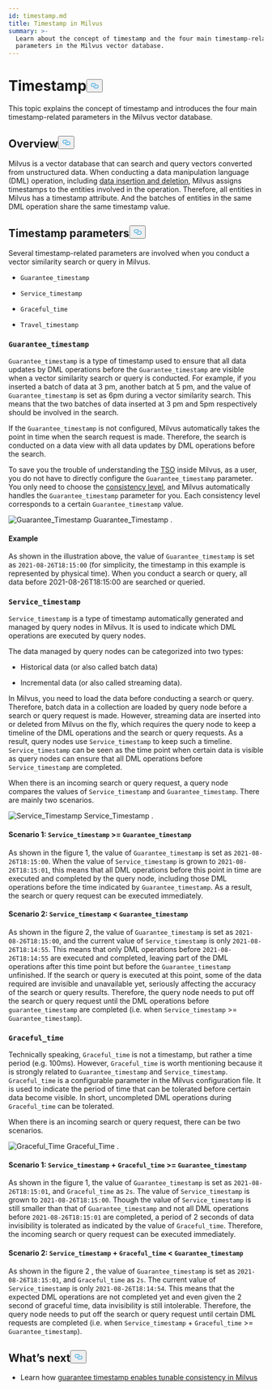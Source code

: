 ```yaml
---
id: timestamp.md
title: Timestamp in Milvus
summary: >-
  Learn about the concept of timestamp and the four main timestamp-related
  parameters in the Milvus vector database.
---
```

<h1 id="Timestamp" class="common-anchor-header">Timestamp<button data-href="#Timestamp" class="anchor-icon" translate="no">
      <svg translate="no"
        aria-hidden="true"
        focusable="false"
        height="20"
        version="1.1"
        viewBox="0 0 16 16"
        width="16"
      >
        <path
          fill="#0092E4"
          fill-rule="evenodd"
          d="M4 9h1v1H4c-1.5 0-3-1.69-3-3.5S2.55 3 4 3h4c1.45 0 3 1.69 3 3.5 0 1.41-.91 2.72-2 3.25V8.59c.58-.45 1-1.27 1-2.09C10 5.22 8.98 4 8 4H4c-.98 0-2 1.22-2 2.5S3 9 4 9zm9-3h-1v1h1c1 0 2 1.22 2 2.5S13.98 12 13 12H9c-.98 0-2-1.22-2-2.5 0-.83.42-1.64 1-2.09V6.25c-1.09.53-2 1.84-2 3.25C6 11.31 7.55 13 9 13h4c1.45 0 3-1.69 3-3.5S14.5 6 13 6z"
        ></path>
      </svg>
    </button></h1><p>This topic explains the concept of timestamp and introduces the four main timestamp-related parameters in the Milvus vector database.</p>
<h2 id="Overview" class="common-anchor-header">Overview<button data-href="#Overview" class="anchor-icon" translate="no">
      <svg translate="no"
        aria-hidden="true"
        focusable="false"
        height="20"
        version="1.1"
        viewBox="0 0 16 16"
        width="16"
      >
        <path
          fill="#0092E4"
          fill-rule="evenodd"
          d="M4 9h1v1H4c-1.5 0-3-1.69-3-3.5S2.55 3 4 3h4c1.45 0 3 1.69 3 3.5 0 1.41-.91 2.72-2 3.25V8.59c.58-.45 1-1.27 1-2.09C10 5.22 8.98 4 8 4H4c-.98 0-2 1.22-2 2.5S3 9 4 9zm9-3h-1v1h1c1 0 2 1.22 2 2.5S13.98 12 13 12H9c-.98 0-2-1.22-2-2.5 0-.83.42-1.64 1-2.09V6.25c-1.09.53-2 1.84-2 3.25C6 11.31 7.55 13 9 13h4c1.45 0 3-1.69 3-3.5S14.5 6 13 6z"
        ></path>
      </svg>
    </button></h2><p>Milvus is a vector database that can search and query vectors converted from unstructured data. When conducting a data manipulation language (DML) operation, including <a href="https://milvus.io/docs/v2.1.x/data_processing.md">data insertion and deletion</a>, Milvus assigns timestamps to the entities involved in the operation. Therefore, all entities in Milvus has a timestamp attribute. And the batches of entities in the same DML operation share the same timestamp value.</p>
<h2 id="Timestamp-parameters" class="common-anchor-header">Timestamp parameters<button data-href="#Timestamp-parameters" class="anchor-icon" translate="no">
      <svg translate="no"
        aria-hidden="true"
        focusable="false"
        height="20"
        version="1.1"
        viewBox="0 0 16 16"
        width="16"
      >
        <path
          fill="#0092E4"
          fill-rule="evenodd"
          d="M4 9h1v1H4c-1.5 0-3-1.69-3-3.5S2.55 3 4 3h4c1.45 0 3 1.69 3 3.5 0 1.41-.91 2.72-2 3.25V8.59c.58-.45 1-1.27 1-2.09C10 5.22 8.98 4 8 4H4c-.98 0-2 1.22-2 2.5S3 9 4 9zm9-3h-1v1h1c1 0 2 1.22 2 2.5S13.98 12 13 12H9c-.98 0-2-1.22-2-2.5 0-.83.42-1.64 1-2.09V6.25c-1.09.53-2 1.84-2 3.25C6 11.31 7.55 13 9 13h4c1.45 0 3-1.69 3-3.5S14.5 6 13 6z"
        ></path>
      </svg>
    </button></h2><p>Several timestamp-related parameters are involved when you conduct a vector similarity search or query in Milvus.</p>
<ul>
<li><p><code translate="no">Guarantee_timestamp</code></p></li>
<li><p><code translate="no">Service_timestamp</code></p></li>
<li><p><code translate="no">Graceful_time</code></p></li>
<li><p><code translate="no">Travel_timestamp</code></p></li>
</ul>
<h3 id="Guaranteetimestamp" class="common-anchor-header"><code translate="no">Guarantee_timestamp</code></h3><p><code translate="no">Guarantee_timestamp</code> is a type of timestamp used to ensure that all data updates by DML operations before the <code translate="no">Guarantee_timestamp</code> are visible when a vector similarity search or query is conducted. For example, if you inserted a batch of data at 3 pm, another batch at 5 pm, and the value of <code translate="no">Guarantee_timestamp</code> is set as 6pm during a vector similarity search. This means that the two batches of data inserted at 3 pm and 5pm respectively should be involved in the search.</p>
<p>If the <code translate="no">Guarantee_timestamp</code> is not configured, Milvus automatically takes the point in time when the search request is made. Therefore, the search is conducted on a data view with all data updates by DML operations before the search.</p>
<p>To save you the trouble of understanding the <a href="https://github.com/milvus-io/milvus/blob/master/docs/design_docs/20211214-milvus_hybrid_ts.md">TSO</a> inside Milvus, as a user, you do not have to directly configure the <code translate="no">Guarantee_timestamp</code> parameter. You only need to choose the <a href="https://milvus.io/docs/v2.1.x/consistency.md">consistency level</a>, and Milvus automatically handles the <code translate="no">Guarantee_timestamp</code> parameter for you. Each consistency level corresponds to a certain <code translate="no">Guarantee_timestamp</code> value.</p>
<p>
  <span class="img-wrapper">
    <img translate="no" src="/docs/v2.4.x/assets/Guarantee_Timestamp.png" alt="Guarantee_Timestamp" class="doc-image" id="guarantee_timestamp" />
    <span>Guarantee_Timestamp</span>
  </span>
.</p>
<h4 id="Example" class="common-anchor-header">Example</h4><p>As shown in the illustration above, the value of <code translate="no">Guarantee_timestamp</code> is set as <code translate="no">2021-08-26T18:15:00</code> (for simplicity, the timestamp in this example is represented by physical time). When you conduct a search or query, all data before 2021-08-26T18:15:00 are searched or queried.</p>
<h3 id="Servicetimestamp" class="common-anchor-header"><code translate="no">Service_timestamp</code></h3><p><code translate="no">Service_timestamp</code> is a type of timestamp automatically generated and managed by query nodes in Milvus. It is used to indicate which DML operations are executed by query nodes.</p>
<p>The data managed by query nodes can be categorized into two types:</p>
<ul>
<li><p>Historical data (or also called batch data)</p></li>
<li><p>Incremental data (or also called streaming data).</p></li>
</ul>
<p>In Milvus, you need to load the data before conducting a search or query. Therefore, batch data in a collection are loaded by query node before a search or query request is made. However, streaming data are inserted into or deleted from Milvus on the fly, which requires the query node to keep a timeline of the DML operations and the search or query requests. As a result, query nodes use <code translate="no">Service_timestamp</code> to keep such a timeline.  <code translate="no">Service_timestamp</code> can be seen as the time point when certain data is visible as query nodes can ensure that all DML operations before <code translate="no">Service_timestamp</code> are completed.</p>
<p>When there is an incoming search or query request, a query node compares the values of <code translate="no">Service_timestamp</code> and <code translate="no">Guarantee_timestamp</code>. There are mainly two scenarios.</p>
<p>
  <span class="img-wrapper">
    <img translate="no" src="/docs/v2.4.x/assets/Service_Timestamp.png" alt="Service_Timestamp" class="doc-image" id="service_timestamp" />
    <span>Service_Timestamp</span>
  </span>
.</p>
<h4 id="Scenario-1-Servicetimestamp--Guaranteetimestamp" class="common-anchor-header">Scenario 1: <code translate="no">Service_timestamp</code> &gt;= <code translate="no">Guarantee_timestamp</code></h4><p>As shown in the figure 1, the value of <code translate="no">Guarantee_timestamp</code> is set as <code translate="no">2021-08-26T18:15:00</code>. When the value of <code translate="no">Service_timestamp</code> is grown to <code translate="no">2021-08-26T18:15:01</code>, this means that all DML operations before this point in time are executed and completed by the query node, including those DML operations before the time indicated by <code translate="no">Guarantee_timestamp</code>. As a result, the search or query request can be executed immediately.</p>
<h4 id="Scenario-2-Servicetimestamp--Guaranteetimestamp" class="common-anchor-header">Scenario 2: <code translate="no">Service_timestamp</code> &lt; <code translate="no">Guarantee_timestamp</code></h4><p>As shown in the figure 2, the value of <code translate="no">Guarantee_timestamp</code> is set as <code translate="no">2021-08-26T18:15:00</code>, and the current value of <code translate="no">Service_timestamp</code> is only <code translate="no">2021-08-26T18:14:55</code>. This means that only DML operations before <code translate="no">2021-08-26T18:14:55</code> are executed and completed, leaving part of the DML operations after this time point but before the <code translate="no">Guarantee_timestamp</code> unfinished. If the search or query is executed at this point, some of the data required are invisible and unavailable yet, seriously affecting the accuracy of the search or query results. Therefore, the query node needs to put off the search or query request until the DML operations before <code translate="no">guarantee_timestamp</code> are completed (i.e. when <code translate="no">Service_timestamp</code> &gt;= <code translate="no">Guarantee_timestamp</code>).</p>
<h3 id="Gracefultime" class="common-anchor-header"><code translate="no">Graceful_time</code></h3><p>Technically speaking, <code translate="no">Graceful_time</code> is not a timestamp, but rather a time period (e.g. 100ms). However, <code translate="no">Graceful_time</code> is worth mentioning because it is strongly related to <code translate="no">Guarantee_timestamp</code> and <code translate="no">Service_timestamp</code>. <code translate="no">Graceful_time</code> is a configurable parameter in the Milvus configuration file. It is used to indicate the period of time that can be tolerated before certain data become visible. In short, uncompleted DML operations during <code translate="no">Graceful_time</code> can be tolerated.</p>
<p>When there is an incoming search or query request,  there can be two scenarios.</p>
<p>
  <span class="img-wrapper">
    <img translate="no" src="/docs/v2.4.x/assets/Graceful_Time.png" alt="Graceful_Time" class="doc-image" id="graceful_time" />
    <span>Graceful_Time</span>
  </span>
.</p>
<h4 id="Scenario-1-Servicetimestamp--+--Gracefultime--Guaranteetimestamp" class="common-anchor-header">Scenario 1: <code translate="no">Service_timestamp</code>  +  <code translate="no">Graceful_time</code> &gt;= <code translate="no">Guarantee_timestamp</code></h4><p>As shown in the figure 1, the value of <code translate="no">Guarantee_timestamp</code> is set as <code translate="no">2021-08-26T18:15:01</code>, and <code translate="no">Graceful_time</code> as <code translate="no">2s</code>. The value of <code translate="no">Service_timestamp</code> is grown to <code translate="no">2021-08-26T18:15:00</code>. Though the value of <code translate="no">Service_timestamp</code> is still smaller than that of <code translate="no">Guarantee_timestamp</code> and not all DML operations before <code translate="no">2021-08-26T18:15:01</code> are completed, a period of 2 seconds of data invisibility is tolerated as indicated by the value of <code translate="no">Graceful_time</code>. Therefore, the incoming search or query request can be executed immediately.</p>
<h4 id="Scenario-2-Servicetimestamp--+--Gracefultime--Guaranteetimestamp" class="common-anchor-header">Scenario 2: <code translate="no">Service_timestamp</code>  +  <code translate="no">Graceful_time</code> &lt; <code translate="no">Guarantee_timestamp</code></h4><p>As shown in the figure 2 , the value of <code translate="no">Guarantee_timestamp</code> is set as <code translate="no">2021-08-26T18:15:01</code>, and <code translate="no">Graceful_time</code> as <code translate="no">2s</code>. The current value of <code translate="no">Service_timestamp</code> is only <code translate="no">2021-08-26T18:14:54</code>.  This means that the expected DML operations are not completed yet and even given the 2 second of graceful time, data invisibility is still intolerable. Therefore, the query node needs to put off the search or query request until certain DML requests are completed (i.e. when <code translate="no">Service_timestamp</code>  +  <code translate="no">Graceful_time</code> &gt;= <code translate="no">Guarantee_timestamp</code>).</p>
<h2 id="Whats-next" class="common-anchor-header">What’s next<button data-href="#Whats-next" class="anchor-icon" translate="no">
      <svg translate="no"
        aria-hidden="true"
        focusable="false"
        height="20"
        version="1.1"
        viewBox="0 0 16 16"
        width="16"
      >
        <path
          fill="#0092E4"
          fill-rule="evenodd"
          d="M4 9h1v1H4c-1.5 0-3-1.69-3-3.5S2.55 3 4 3h4c1.45 0 3 1.69 3 3.5 0 1.41-.91 2.72-2 3.25V8.59c.58-.45 1-1.27 1-2.09C10 5.22 8.98 4 8 4H4c-.98 0-2 1.22-2 2.5S3 9 4 9zm9-3h-1v1h1c1 0 2 1.22 2 2.5S13.98 12 13 12H9c-.98 0-2-1.22-2-2.5 0-.83.42-1.64 1-2.09V6.25c-1.09.53-2 1.84-2 3.25C6 11.31 7.55 13 9 13h4c1.45 0 3-1.69 3-3.5S14.5 6 13 6z"
        ></path>
      </svg>
    </button></h2><ul>
<li>Learn how <a href="/docs/zh/consistency.md">guarantee timestamp enables tunable consistency in Milvus</a></li>
</ul>
